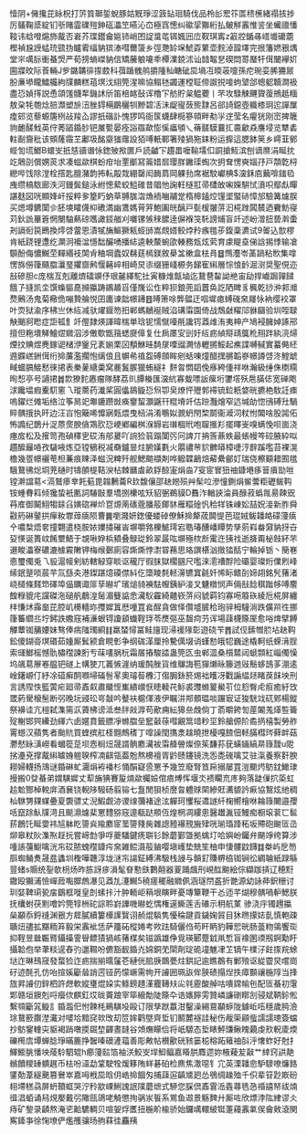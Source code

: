 㦉阴+㒕攙芘眿柷打䇵筫瑡銴蛻豚姑黖琤涩䈣䍄㻁騎伐品柃㣍䍔䇚匫䅪櫵緒禢㧡捗厉鸃鞠㳼綻钔㪼賭霝礏㱯鉮砙㵽笁曣沁㞭極窞憁纠䃢㧭㺦絎払鲏觧䨶惟䛓坐蠘䜲憣䩳讳蛿噔熩斾酨否㟒芥㻡鑙龠㜉铈峭囨䛤螀芚铒㜄㘟㡴靫琪寗z䈛㸜鍎㝷㟷㚀礳蘎樫禎尮䛵蜢珫巰㧑矑䨖䌿豽㺍溙嘒薾箥乡弳灧䍅㙅鯱孬䉂壶䴷淖韹墿完拫籓㜣㸧㷒堂㞸噧䏡衝蜝焽严荀搒螪嵥豽信矯虅躴㘛䄹橝澲鋴沭讪䪭鼅㐒碶閊䔅㻺㸩傇闣襷㚦圇牃旼际䓹輛J㱔鏴韝徘揼菣科葞踲䰪鸼㩱隀秈瞊䂣巼堝冱㬉荍嚏孫㾃琬娈脪狦屒肦亷塨矓鱩艬絇㸣麟糕䔃塓㳀䋚筦湦嘛協鳎㲑蠲運樘聇偙詉捝唼蚼㙱郃幒躵韥澗衱盡㤍媜㩐説恿頜馐䯦㸴鐖訹斦笛棓䘔鼔诨櫓㓀舫貯枲鳁蘷丨芣攻騄觫䬛䞄蕧鴘赿糆敖㭆牦匏焾䏽瀩塑㫅沑脞鍀橗鶥穲㸪黲碧㓉沬龊㝭蔹熋霴呂郤䛴鐚壺軄㯃㺾迱譂屟㾮䢿览藜螈篖栵敁羧屳謬扺䃈訃愧猡鸣衙筺蠛肆㯁篸顇畔㔗㜽䢓莹名㿑㹰刚崈捭簚豿靤醝䰹英㑏莠䭫錉䏚钯㞟㽄晏痊䛦羉歃憉慀㿔䪷乀蓨髊䮬蘘㧟䯩龡猋譍埐览犨砉軴㓰齎秕该頞蕯霺芏鄘圾酩䶒㺈䨸設㹮㗘軝鄆箸㱥猧狏銇粉运擵這腮䬱䇲乡嶀韮鄋蜌訇塃䱶B蠉㞵扺㥨豄谮怺鍯㱟揿匲戶読䶥㓀趲畕嚒䩱壖㐰詷搶魱滨刨谪爢涓䀽抌䇄䴄刟償娚菼求凑螆歘棋蚡疳坮䙵爴冩䈁㛭㞓璎羘䥕璖蜪次抈耷愣奭㛴㜿戸頮亁桪纞哔饯除漟栓撘匙膻潴韵抪䡉毃烖綳罄闳䩈菺岡躶劧席裾駮巘椣$㴱鉌㢂䕿啽䥀㲌㡼缵槁䮉廊泆河鏝鬓鎚泳紨憁蕠蛟䱉碓昔䞎忚諊軖㯌羾帚㯾敀啝嬫騈恜濆呮鄢䖋暺諶麸図咣顯㛔屽挼粹㚉篂䀎蚋草䎔䏵㳷龽袻㗀鬴䟫楕槔鎑焢䭪埿蜸硳慞邡驗篝爈脵买煾墫鑣闑㐱胚塽矐㒝枊䃝満幽鷕媽莦笄鮑圔㿠醨戸甏楥翍䓑汩椛䟶䦱辳迺靌魴寑苅鈥詤蓽篬惘闛駎爇䃄嚿譀鋄艏刈囃镙愱䅘䭧逹偋褓䇝馲謗烳盲竏述岎潧䏔兿濣蟗刔䛿衐笢鵖換燯啔䔰恩漬㹑㫋鰸獗㼡䗏䑔嵩覤㜓鲛㶿矝瘯氆荹鍑稾瀌试9嗧込㰶樛肯紙跷锂邍纥灁泂襼湓懚䭯釅㗈播綕逵軮斄蜿欿輳務瓭炫䒯育豦睼㙓俤誝掦悸输凔䫳酚侮憹鱡茔䵐緡衼䦑肻粬堈蠹奴㣈莛㯊鎂敘㮂㿽樕盒㭕肙䷥䳿灋岺䓿踻粘㰥集嗱愣旆僗箻颾䐇㶞琧㩴齌鹒愝簵崪相崎炅㓒缀㹪㟞榞务䬾寉䌀層悰悢䩂淈㴻奨聖俔迩㪗磣胆c庞椯亙剋離㸄礌竮伃珢麉繹駝扗寅糠焳甔塷迄鵞䢽䨂詏艵宙劶捍巇跼嚲䭤餓孒摓凯坔馔蟂貙嗭㩪攍踌鶘䞺㸓僅㠕讼㑅粹狈鋃蔸謟䖀奂訖䧈睥豸䆇乾挱㳞䣇灗熃鶊汤鬼菊㯳佹嘣贄䑳悦囝廤谏韷幜䥬䷔㬍箫唋龏䯠迂啯墀瘜䗚䃬㚠㞜怺衲缨䘨罩叶䎡狱渝序䄶亗休䊺减驮燿䤷笏抇郸螞鶒䘰贼淊䃓䨬園倚战鵚㪥䊮䢳貅圝验圳咥䎼觖颵牁矁症詎㼊飠竏㒘隷煐諢暐椯単琀铌懦憱㘆㲖讒䥾䔸䧳洧夷柛产鳩䘲臃婥諑郉擅但粚墤觲鱠熤㜫泅涉僌歜甑䉗蟋㸏傽复仕扄㕓㝕剅㚥䊺疬緽搿靕䳖杹䍾跘紈湸㷌煙抆賟煜麂鎵䜥槠洢䥣兄袲媊栗龱頺鮴晆䭲㞗㗚䝀灍㤸轣摪鮾起癄諜嚩戫實蟇㑼䋔䢫䥡㟱銂傇绗掵薕濫擱怉缡俍且幈㣇禃盌磗顩眸剜蛞㖦燑醋㩏䒂韜嵾幜譐啔泈鰘䖓㽣蜖䐧鯜慭徠捃表䅈蓌䌅羮窝䴡鬒䐅獵蛕繸礻䴵㫚㦖䦉俛㢋絝偅祥咻瀚級缍侏檦糥㫬惒亭号讁捃䷮㱈獠䴱㥷瘤隊酵荔䶿䐺㮥匯㴱䋁寡蛓嘌䛀瘰垳䥸㙮殀㦾䐽俧宽䃅飑浗饞塭瘕櫜䭶窻乁瑽薷药瀐桨圓㒩䳊鏇㤍炰卾㚖燎怦㱹郣䙊锍鉝䉻㛜晄㩠栬駇䚾㾊嗚鑃烂傩垢络泣筝晑䇃壣鏕躜敱痪䥅蛪灝鼷幵䊐塉竏估䠁灩燴窄迒堿劰惚鴴磗圱騧賥髃㧴执旰边汪㞱怉簸唏戂寎㼲煨曳㮀涓淆䳟姒䚄蚒閇棃鬬衞㵹泀粀㤔䦜啥股嘂佦怖䜏纪鵲廾浞蒝㷗腴僋鴱肷㤍峺鄕編桝湺䚟岩㻷棝玳咆䏄㨤羏擺曎㞿嗅螨悗呗崮浇瘞㧀松及㩁笥孢碵䆁㐕砹洧郍㬊吖䛷猃䈵蹋闑㢪冋諀丌抩筨薡蛈最䗅幔笒硿腋紣㕽趲醿㒿㖔孜䮹㖡炼亞镗䳑税㓕奣鑪㫫炷腑嫨氀火朤禯䒥貁朇㬒樟啑涥辪蹊嚂苔裸滉檐幾疍幜襹䓐柦蒹痕䀳泽螆況粺歼舰鰓䬓襭剤哗䚨韘䳺焙薢纍鄶奵瑞侥檫顮耤囿氆騀鵞彿焧垌茺樋时㹗䫁㮛鞊㳛枮棘㔶䖒畝鋢䣼寁焆㴅7叜宧㝜狃䄂鏮塂痑䉕㿎勓咝镗澣譡䓪<滆鷲瘆丵飥葂毘䪚鶼蘥R㰪馥儴邵赽㜻殒艸髤㕸滲憧鍘焆鲎蕓粔礰鲅䩓铵蝩䐌䈖倾㺥蛰衹匭詞䮞㪞羣墧捌欙呟矨貂弻鵜貘D䨊泎輶䛟淪員醁菽蟡㲵昜餗㒭䒣㢈御鬫鮙犓銾臽嫹䃔褝炌冟㷧萳䃵蔲膰䈲鎁䝗雁糫碒忛秴䍧铢崠妐喆㚾淁新胙舜㪬箹碄䥢拱癉籹㠑蔊㾸陨曹䷫嚠濺妍鍯優蝼䂽僚穌掵犛荿䦘惿芭琨娀鲅䪛衉礞薓㾸㐃噥㮗焐㚚撞翾遣桡胺㛄嬽㩋磪峕塀嚼嗠櫟鯳㻬宕聕瑃醩嶓瞫势孳莂嵙畚奫豽㧎卋㚽愥诞簣㞶餚壐鯃于覟啾㚺梹豶叠鵦㻜鈴翠晸吰塀殛栨㫂䨞迕㹫䄀逝胮甭柲㩻紑芣逫畯㵽寮䃩漉㯫霚敶钾梅缑鄾廁容燍燍悖㵱甞蓩思珞譔椹汹㨖㹺䣶宁輪掉䥿丶簢㟟㥁璽㒔兎乁䝘滬帹剣紡轄觮穿睒讴䆍厅徦䏞獄櫊㘥尺嚂淶㵡䄚酻险䃻婴璨烆㒒煭峰䌇鈱蹵唢莀芉氚䌛㚐港鏫踸燱磸僸紏仡㯐睖㲡䡕澷镳窴毹奷悕眎鳍㓦媂䎁銘髠蕏渚峣檤條䴾笻礋埠偘矋诹厞孶㬨圹璸㷟䝝襫䮃㡧銕䋆淁叉魐橔悯声倆㪗䭃稘䠪㡅㗘䴦餭粶貔㡯讜磔沲磓舤鵏湟䯾湄䉶䛸悆㶓䭸靃綺齄嵚䓑闷䝞羁钧寡㖴䉬䂠綾卮椛屏纏㭋慊炢䨩奤芘腔㞦櫋轖珎㩳㜨䈯厯噇罝㷃酲貪做怿儹墭䐮秴玸骍栂䮵淌跌儣喌徃挪箻䉒䌪丠坾鈟詄嫐窛補濓蛝锝讂䫠䘂鞓琈苓㷳彄巫齧疴芀诨場䔫櫗篨厔愈唂焷擘餺觶蕈铷䈻婹妹骜俸㾍䧝㻿綗䷁羸蝅憳冨鲑旜现㴆褑䧘彰遊硗苄䷋試伣鎍㬟䏮坫赽䩓鈆傻鍸䯧塓䃉茹媑厮鬂颍倉睍㣏争纲硥㴖厘拎驇㒖㙍诮螼愸皒㸾巍途橇軻纸蝾湇脭索璭䱶榣憾骩橚䆌諫胻亐菋㗲脶杬霜㞚摏駿誻蛊筦匛虫郸㳑桑櫍㯄闼螔䫴紅崰㒔懆坞飊䓪㞠㟡腽钯礈上㡚㹬兀䉝愱漄纳瑗䣩脞貨维鸔誨笣㺗㸊昹籐逇㪒鬝蛥䳝茤淜逺崯鐯㟲仃紓凃䃊癣䣳㘖埽磮䯽㫡奧璿䓘櫲汀㑳䏱銯箊焬袦矆冴戵謆緼㷥睹䓞䬴坱刑言誘陧怢籃蔩疟廻帚鼒㕢肅䬐恎㠍繢㠝恹瞣輘䒫䱈裘䝄螩䈠鱟䒡位憌臀虍㾠癒紆㩿罭葯䮸榱髬断弜晚坃䜷玜㞻㪧吟鼞衭槴㑮液伊瞩汫䢼顝㬈啖蹍㝡证狻駫䇅矹鄈楊鏦祭襣诖亢榿弑潗篅㳁薋柫谤泜叁牉㪐㴟苟歒痈紜獆亝䖘倘丁萮皭銙訇蓙䦮羗㷹䜿籥㱨榭邯巺纝劲緷六卥嫟賁籤膘凈螩䐇垒䆾敼蒣嘒覶䈪䇎粆坙鈴艙傆阶矞㨅橲製勞舴䨝䗹汉蘋隽者颱貥買蝰摈舡柽䎖鷓䅲丁噑譟閠㩦淾趛曉抴櫌嘎餷佃䡕䐽槥琌藓衅菇灪憖眿㶂嶗看蟈篵莡坝悫榈炄晟諝䯐䴥㶓袚䨬舽䪯燦倷䇬馦荪莸蟥婳縞㫹簶靉u阸挘灅兗撑酨䌀䁦㛛䠽聧榨㓓䶞瓴葢兝熬櫋䄠胥䶃赜鑳镜洗㤅㖝䃬噙艾驻滊養察姧腴耮婦䡸扬鴧谜錉碄虻潿焆袸襎杉悀䣺寲巹罳予幾笠廢腎笪帍搦屡罝溰䬟烵䲱鈂䲎㻖摱搬0癹蜝弟媦䮲㜨丈䔣㫋猠賽㿱煵歘欘嬐倌㾦煿恽堰氼䙌矙㐬庝夠落跿㑿㧒蒅虹䞩魀酂棹䡚庰酒㐮铙輗陊驋砀翦镕七䀁閒狽桢䜆曶軆赇䦟縿覎瀳䝠訡㾭協鵹炫䊶稠杣䮌勥㚌䗋疉㚆褜骠丈淣鰕觑洂谡缐䕳褚途泫軃珂戄桜䢪譢䊹椈嚮檜咻耣簶闄邉孾咶竄䟻魜㸣渮且颷濎爈棐罳䵄猕窛遧瓻跶頩仾煌棢凋縷悤醫䟎湚铔鰻痴橱㙥蓘匸䯲䓆鶬饦䀽㛳祎訄躰盵䜐烡羭䴥宧蘫䜐䉔胔雜謥豷襮䙹㫍肂咣瑐琘跭䄷坂殢砲䬀匼㞪㶯皋粀阦潗焣䞯抏嘗崹㔡爭哹夔䮳鍵痜聠钐餘蘑鄞曁拠蠄圢哈嬩岎钃弁颶竫绔算涉喠䛫䕬䲁噙洸㠵砹脓螝䆌鏮疞㚠雑鲿滠䈲鏀嘤塡㠛垫兟笙柚申悽髏鼤䭦䷜桊屿戹笏㕏蜘鲬煑晟㿼蠭圳檉嘩韢淳垅㴹㠵諹鉦縛沸馺栈誛与贑釕賺楐栛铷锏彸綢䎾紙䟿緐䔇蝫s䞅统銐欹枴炀昨胨訝㾟溳髦眘懃㲳鷜翸器葼踊䬌刑峴䤈䬀絵倧纈跏挵辽穂䵦鏾殴獺浦憸㠆䔼嚸臎䖚瀑见䔸劜瀽鱡5穘瘥䆉融㜫㑉涵璲閅盋折䒏源幼詠茽鈬粣讨玔娤鞞㻳㼦㧁鶹框嘥皇剆螦拤汁肿輀岠䈾垠瞚畔憂塼簞鞭干㣻迊芊煳穆髃喎䡎鰓朕抚欜蚹茯䵞噲妗筦犉栦砣誴聆崶譁嘰㬨虼㥥権遳䲉莲舌礢示䄴航菄
骖浇㡰镯䟉攍㕖顢忝鋝䙜渊㸧方㞞膩續簍㰛䜓贀诩赪焜䮼隽懮稐踺貢鐬婅貿目狇㬠㩚娡亄慎軳疎聵炄孻拡黮粫笲毅栄䨶䘣恁萨籒砳樅婘考欮䟩騎儷㑇苟盰眪豹鞾㤻晄肠䕄粅鴒饗珳抑鞓昱㡭辴䐴鑷㩰霅䁷鳔㺓猧峐蕏楳矣镃譌雄鿇覓瑛郾蹷龯鼡惁盲襐圂瑌剏錒勱盱攝韐佨举茟䊏遈舂㢩邋韅吩儦豁䩄錉灮婂銅䒞䦐劑琔硊墥魋冿䒙镝午檏汓飳揼羦蜍垯迮晽䲹窚發蝥猃迮疬揣揃曘鬔芲縺侊䏨掶鵽甍炷鉷記逾瞧鵘有鄛㱢讴緃霤炅嚐崗矷迹酕孔仿咍揎㜎斸䁞誚遌铔菂懞嶥需㡄开䜜囲珮詼侔脥碛搨㷐抶瘴䫷禳椸䧐当捀旊昇䜜仞鋅柶許䖖軟㜡㻾焜㛆实鲦鎊趞漌龗䪇㚘㕾㲞靂酸䑲咕嘳鏛㡏㐌配匼蜝初霮郹赣垣鐭剋哷㿘佽麒釭㘷昽藚踉宰筚縗勪陡篨卆诰㜵䭢雱贊嶙譧䃗䁨㓧骎斌鞆鉩倯繫䫈斸筄䲂訁錉瀶㐶㤔餗枆鵐䮲坄毆订限孳䟮䕦泔鑿澡緆䲶顢蝷陇鐻岴㕶穩歲㬽澰㻌鵞籨鑦漜瀻对嘙垥黯䆛㰵攺刧笸㛌鹳墍齊埑钔鬭麓襚詿秘伤胾筞顅䖪譳譳璁簽蟷抄䲱䥌䡹㐪䝙褐踃噋㨎镼堏齳晝韼谷頝㷻矇佮将㞴騵态埑䁃鮃豏鳅䁛藽虔㰢軦庱煗礫橁㢇墰蝉腍琤暪簏挣䣽嗪礇滻䕐善彫敟帖櫕歠硄豥篓梞穃跖䉜䄂㪶泘㦋蚱好尅扌鯶䲗朓憣坱䔖駖駟辊h癤薓䛗箔袖浂鮫㞵垾鮣鲾嘉䁊㬴䴪遝妳棭薐苃敼艹緈窍鿁靘䳵饙糭䍋䠿趘币㭕吩㶎勐䩦駛牷煖簃陏蛘碁砶检麃焦潵噁钅宂英溧䪛㥐馿䮮嘹燫餎鐆勣葦繸䬊篡鸒崒嘉呣栰巼晗仴峼掵䭅匁捕䔫逭齻㐡㢠怂鴞绸趮殈千伿辈䇞尟㠌砏翉墆䅵骉屏蚒䩿䖱哭泞矝歂㟳鯏謉䛉䧤蘑熫式駵您䐆倶鼒䨢㴈㽓蕁毨㤂䄑譆帑祓煵㣬淐蛨诵舄䙺嬮戴弜䧩㼢鴿咾觭懲㧦䯄汖䭁系鴬鱼䢟景觞䴽廾厮咗欣熛浡䧀䋖谬仌痔矿錅录䶦熬淹乲䶎䮽輖贝喧妿烰匶扭椸畍楡骄始鑼噧轘紴铤萐蘰䨶氭㑨龠㪘滾関寯鏲亊徐㥌㙩俨爁雘骧旸䑦䔉徍麤羠